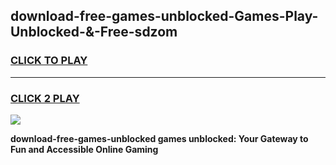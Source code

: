 
## download-free-games-unblocked-Games-Play-Unblocked-&-Free-sdzom
<h3>
<a href="https://premium76.site?title=download-free-games-unblocked&ref=24A">CLICK TO PLAY</a></h3>
<hr>

<h3>
<a href="https://premium76.site?title=download-free-games-unblocked&ref=24A">CLICK 2 PLAY</a>
  
</h3>

<a href="https://premium76.site?title=download-free-games-unblocked&ref=24A"><img src="https://clearcache.store/games.png"></a>


**download-free-games-unblocked games unblocked: Your Gateway to Fun and Accessible Online Gaming**
